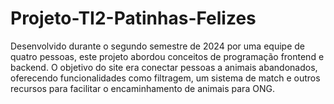 # Projeto-TI2-Patinhas-Felizes
Desenvolvido durante o segundo semestre de 2024 por uma equipe de quatro pessoas, este projeto abordou conceitos de programação frontend e backend. O objetivo do site era conectar pessoas a animais abandonados, oferecendo funcionalidades como filtragem, um sistema de match e outros recursos para facilitar o encaminhamento de animais para ONG.
